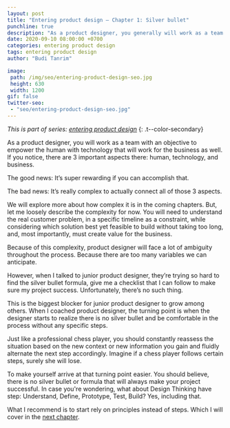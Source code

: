 ```yaml
---
layout: post
title: "Entering product design – Chapter 1: Silver bullet"
punchline: true
description: "As a product designer, you generally will work as a team with an objective to empower the human with technology that will work for the business as well. If you notice, there are 3 important aspects there: human, technology, and business."
date: 2020-09-10 08:00:00 +0700
categories: entering product design
tags: entering product design
author: "Budi Tanrim"

image:
 path: /img/seo/entering-product-design-seo.jpg
 height: 630
 width: 1200
gif: false
twitter-seo: 
 - "seo/entering-product-design-seo.jpg"
---
```


_This is part of series: [entering product design](/2020/entering-product-design-overview)_ 
{: .t--color-secondary}

As a product designer, you will work as a team with an objective to empower the human with technology that will work for the business as well. If you notice, there are 3 important aspects there: human, technology, and business.

The good news: It’s super rewarding if you can accomplish that.

The bad news: It’s really complex to actually connect all of those 3 aspects.

We will explore more about how complex it is in the coming chapters. But, let me loosely describe the complexity for now. You will need to understand the real customer problem, in a specific timeline as a constraint, while considering which solution best yet feasible to build without taking too long, and, most importantly, must create value for the business.

Because of this complexity, product designer will face a lot of ambiguity throughout the process. Because there are too many variables we can anticipate.

However, when I talked to junior product designer, they’re trying so hard to find the silver bullet formula, give me a checklist that I can follow to make sure my project success. Unfortunately, there’s no such thing. 

This is the biggest blocker for junior product designer to grow among others. When I coached product designer, the turning point is when the designer starts to realize there is no silver bullet and be comfortable in the process without any specific steps.

Just like a professional chess player, you should constantly reassess the situation based on the new context or new information you gain and fluidly alternate the next step accordingly. Imagine if a chess player follows certain steps, surely she will lose.

To make yourself arrive at that turning point easier. You should believe, there is no silver bullet or formula that will always make your project successful. In case you're wondering, what about Design Thinking have step: Understand, Define, Prototype, Test, Build? Yes, including that.

What I recommend is to start rely on principles instead of steps. Which I will cover in the [next chapter](/principles-over-steps).
